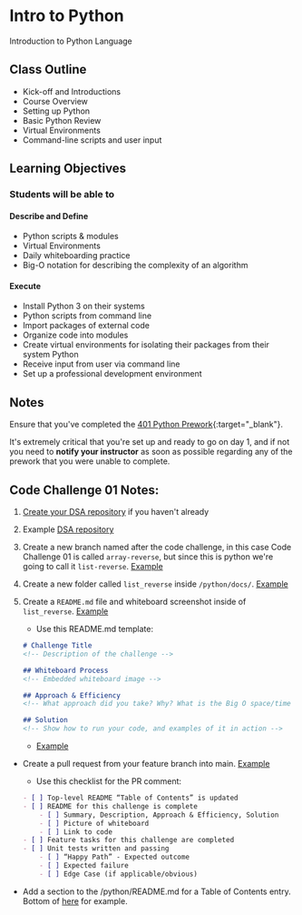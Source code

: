 # Intro to Python

Introduction to Python Language

## Class Outline

<!-- To Be Completed By Instructor -->
- Kick-off and Introductions
- Course Overview
- Setting up Python
- Basic Python Review
- Virtual Environments
- Command-line scripts and user input

## Learning Objectives

### Students will be able to

#### Describe and Define

- Python scripts & modules
- Virtual Environments
- Daily whiteboarding practice
- Big-O notation for describing the complexity of an algorithm

#### Execute

- Install Python 3 on their systems
- Python scripts from command line
- Import packages of external code
- Organize code into modules
- Create virtual environments for isolating their packages from their system Python
- Receive input from user via command line
- Set up a professional development environment

## Notes

Ensure that you've completed the [401 Python Prework](https://codefellows.github.io/code-401-python-guide/curriculum/prework/){:target="_blank"}.

It's extremely critical that you're set up and ready to go on day 1, and if not you need to **notify your instructor** as soon as possible regarding any of the prework that you were unable to complete.

## Code Challenge 01 Notes:

1. [Create your DSA repository](https://github.com/codefellows/data-structures-and-algorithms/generate) if you haven't already
1. Example [DSA repository](https://github.com/adamowada/python-401n7-data-structures-and-algorithms/)
1. Create a new branch named after the code challenge, in this case Code Challenge 01 is called `array-reverse`, but since this is python we're going to call it `list-reverse`. [Example](https://github.com/adamowada/python-401n7-data-structures-and-algorithms/tree/list-reverse)
1. Create a new folder called `list_reverse` inside `/python/docs/`. [Example](https://github.com/adamowada/python-401n7-data-structures-and-algorithms/tree/main/python/docs/list_reverse)
1. Create a `README.md` file and whiteboard screenshot inside of `list_reverse`. [Example](https://github.com/adamowada/python-401n7-data-structures-and-algorithms/tree/main/python/docs/list_reverse)

    - Use this README.md template:

    ```markdown
    # Challenge Title
    <!-- Description of the challenge -->

    ## Whiteboard Process
    <!-- Embedded whiteboard image -->

    ## Approach & Efficiency
    <!-- What approach did you take? Why? What is the Big O space/time for this approach? -->

    ## Solution
    <!-- Show how to run your code, and examples of it in action -->
    ```

    - [Example](https://github.com/adamowada/python-401n7-data-structures-and-algorithms/blob/main/python/docs/list_reverse/README.md)

- Create a pull request from your feature branch into main. [Example](https://github.com/adamowada/python-401n7-data-structures-and-algorithms/pull/1)

    - Use this checklist for the PR comment:

    ```markdown
    - [ ] Top-level README “Table of Contents” is updated
    - [ ] README for this challenge is complete
        - [ ] Summary, Description, Approach & Efficiency, Solution
        - [ ] Picture of whiteboard
        - [ ] Link to code
    - [ ] Feature tasks for this challenge are completed
    - [ ] Unit tests written and passing
        - [ ] “Happy Path” - Expected outcome
        - [ ] Expected failure
        - [ ] Edge Case (if applicable/obvious)
    ```

- Add a section to the /python/README.md for a Table of Contents entry. Bottom of [here](https://github.com/adamowada/python-401n7-data-structures-and-algorithms/tree/main/python) for example.
